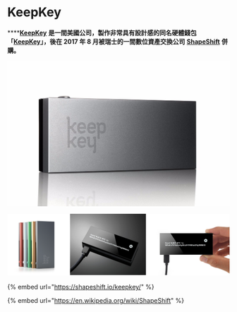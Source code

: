# KeepKey

\*\*\*\*[**KeepKey**](https://shapeshift.io/keepkey/) **是一間美國公司，製作非常具有設計感的同名硬體錢包「**[**KeepKey**](https://keepkey.myshopify.com/)**」，後在 2017 年 8 月被瑞士的一間數位資產交換公司** [**ShapeShift**](https://shapeshift.io) **併購。**

![](../.gitbook/assets/image%20%287%29.png)

![](../.gitbook/assets/skitched-20190310-125335.jpg)

{% embed url="https://shapeshift.io/keepkey/" %}

{% embed url="https://en.wikipedia.org/wiki/ShapeShift" %}





